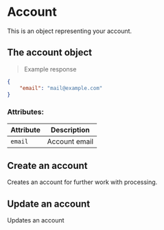 # Account

This is an object representing your account. 

## The account object

> Example response

```json
{
    "email": "mail@example.com"
}
```
 
### Attributes:

Attribute | Description
--------- | -----------
`email` | Account email



## Create an account

Creates an account for further work with processing.


## Update an account

Updates an account
